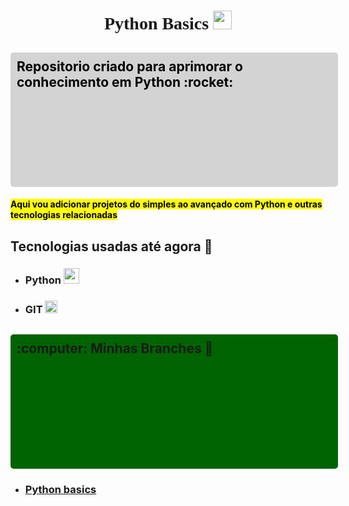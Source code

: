 <html>
<div align="left">
<h1 align="center" style="font-family:verdana;"> Python Basics <a href="https://www.youtube.com/watch?v=xvFZjo5PgG0" target="_blank"> <img src="https://cdn.jsdelivr.net/gh/devicons/devicon@latest/icons/python/python-original.svg"width= "30" lengh="30"/> </a>
</h1>
<h2 style="background-color:lightgray; color:black; padding: 10px;  border-radius: 5px; height: 5%;
  width: 100%;"> Repositorio criado para aprimorar o conhecimento em Python :rocket: </h2> 
     
#### <mark> Aqui vou adicionar projetos do simples ao avançado com Python e outras tecnologias relacionadas </mark>
</div>

<h2> Tecnologias usadas até agora 👾</h2>

-  ### Python <a href="https://www.python.org/" target="_blank"> <img src="https://cdn.jsdelivr.net/gh/devicons/devicon@latest/icons/python/python-original.svg" width="25" lengh="25"/> </a>
-  ### GIT <a href="https://git-scm.com/" target="_blank"> <img src="https://cdn.jsdelivr.net/gh/devicons/devicon@latest/icons/git/git-original.svg" width="20" lengh="20"/> </a>


<h2 style="background-color:darkgreen; padding: 10px; border-radius: 5px; height: 5%;
  width: 100%;" align="left"> :computer: Minhas Branches 🌲 </h2>

 - ###  <a href="https://github.com/aluno-Lemes/Python/tree/Python-basics" target="_self"> Python basics </a>
</html>

